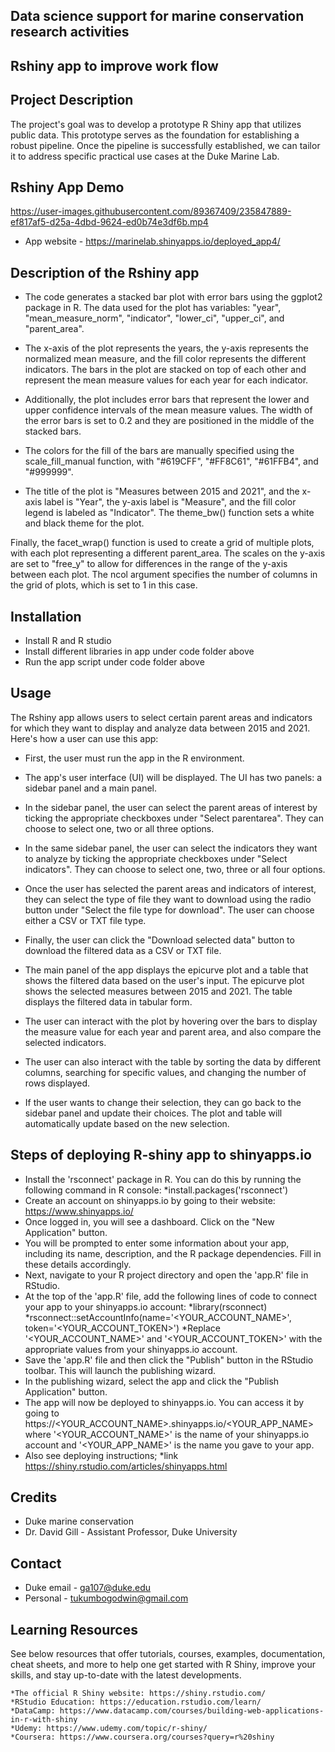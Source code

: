 ## Data science support for marine conservation research activities
## Rshiny app to improve work flow

## Project Description
The project's goal was to develop a prototype R Shiny app that utilizes public data. This prototype serves as the foundation for establishing a robust pipeline. Once the pipeline is successfully established, we can tailor it to address specific practical use cases at the Duke Marine Lab.

## Rshiny App Demo

https://user-images.githubusercontent.com/89367409/235847889-ef817af5-d25a-4dbd-9624-ed0b74e3df6b.mp4
* App website - https://marinelab.shinyapps.io/deployed_app4/

## Description of the Rshiny app

* The code generates a stacked bar plot with error bars using the ggplot2 package in R. The data used for the plot has variables: "year", "mean_measure_norm", "indicator", "lower_ci", "upper_ci", and "parent_area".

+ The x-axis of the plot represents the years, the y-axis represents the normalized mean measure, and the fill color represents the different indicators. The bars in the plot are stacked on top of each other and represent the mean measure values for each year for each indicator.

- Additionally, the plot includes error bars that represent the lower and upper confidence intervals of the mean measure values. The width of the error bars is set to 0.2 and they are positioned in the middle of the stacked bars.

* The colors for the fill of the bars are manually specified using the scale_fill_manual function, with "#619CFF", "#FF8C61", "#61FFB4", and "#999999".

* The title of the plot is "Measures between 2015 and 2021", and the x-axis label is "Year", the y-axis label is "Measure", and the fill color legend is labeled as "Indicator". The theme_bw() function sets a white and black theme for the plot.

Finally, the facet_wrap() function is used to create a grid of multiple plots, with each plot representing a different parent_area. The scales on the y-axis are set to "free_y" to allow for differences in the range of the y-axis between each plot. The ncol argument specifies the number of columns in the grid of plots, which is set to 1 in this case.

## Installation
* Install R and R studio
* Install different libraries in app under code folder above
* Run the app script under code folder above 

## Usage
The Rshiny app allows users to select certain parent areas and indicators for which they want to display and analyze data between 2015 and 2021. Here's how a user can use this app:

* First, the user must run the app in the R environment.

* The app's user interface (UI) will be displayed. The UI has two panels: a sidebar panel and a main panel.

* In the sidebar panel, the user can select the parent areas of interest by ticking the appropriate checkboxes under "Select parentarea". They can choose to select one, two or all three options.

* In the same sidebar panel, the user can select the indicators they want to analyze by ticking the appropriate checkboxes under "Select indicators". They can choose to select one, two, three or all four options.

* Once the user has selected the parent areas and indicators of interest, they can select the type of file they want to download using the radio button under "Select the file type for download". The user can choose either a CSV or TXT file type.

* Finally, the user can click the "Download selected data" button to download the filtered data as a CSV or TXT file.

* The main panel of the app displays the epicurve plot and a table that shows the filtered data based on the user's input. The epicurve plot shows the selected measures between 2015 and 2021. The table displays the filtered data in tabular form.

* The user can interact with the plot by hovering over the bars to display the measure value for each year and parent area, and also compare the selected indicators.

* The user can also interact with the table by sorting the data by different columns, searching for specific values, and changing the number of rows displayed.

* If the user wants to change their selection, they can go back to the sidebar panel and update their choices. The plot and table will automatically update based on the new selection.

## Steps of deploying R-shiny app to shinyapps.io 

* Install the 'rsconnect' package in R. You can do this by running the following command in R console:
             *install.packages('rsconnect')
* Create an account on shinyapps.io by going to their website: https://www.shinyapps.io/
* Once logged in, you will see a dashboard. Click on the "New Application" button.
* You will be prompted to enter some information about your app, including its name, description, and the R package dependencies. Fill in these   details accordingly.
* Next, navigate to your R project directory and open the 'app.R' file in RStudio.
* At the top of the 'app.R' file, add the following lines of code to connect your app to your shinyapps.io account:
             *library(rsconnect)
             *rsconnect::setAccountInfo(name='<YOUR_ACCOUNT_NAME>', token='<YOUR_ACCOUNT_TOKEN>')
             *Replace '<YOUR_ACCOUNT_NAME>' and '<YOUR_ACCOUNT_TOKEN>' with the appropriate values from your shinyapps.io account.
* Save the 'app.R' file and then click the "Publish" button in the RStudio toolbar. This will launch the publishing wizard.
* In the publishing wizard, select the app and click the "Publish Application" button.
* The app will now be deployed to shinyapps.io. You can access it by going to https://<YOUR_ACCOUNT_NAME>.shinyapps.io/<YOUR_APP_NAME> where '<YOUR_ACCOUNT_NAME>' is the name of your shinyapps.io account and '<YOUR_APP_NAME>' is the name you gave to your app.
* Also see deploying instructions; *link https://shiny.rstudio.com/articles/shinyapps.html

## Credits
* Duke marine conservation
* Dr. David Gill - Assistant Professor, Duke University

## Contact
* Duke email - ga107@duke.edu
* Personal - tukumbogodwin@gmail.com

## Learning Resources
See below resources that offer tutorials, courses, examples, documentation, cheat sheets, and more to help one get started with R Shiny, improve your skills, and stay up-to-date with the latest developments.

    *The official R Shiny website: https://shiny.rstudio.com/
    *RStudio Education: https://education.rstudio.com/learn/
    *DataCamp: https://www.datacamp.com/courses/building-web-applications-in-r-with-shiny
    *Udemy: https://www.udemy.com/topic/r-shiny/
    *Coursera: https://www.coursera.org/courses?query=r%20shiny
